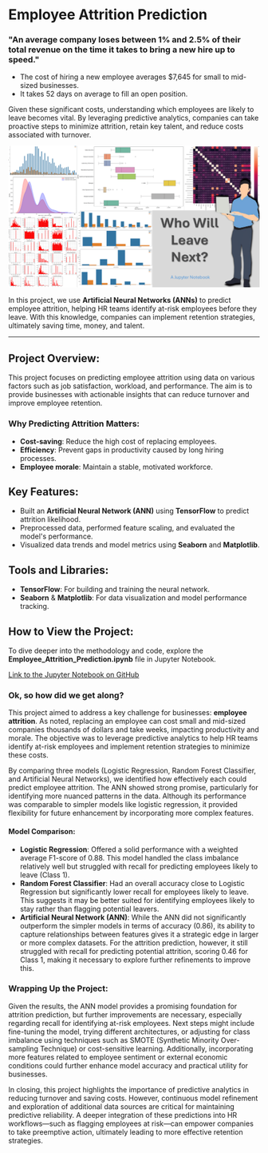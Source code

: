 # Employee Attrition Prediction

### "An average company loses between 1% and 2.5% of their total revenue on the time it takes to bring a new hire up to speed."

- The cost of hiring a new employee averages $7,645 for small to mid-sized businesses.
- It takes 52 days on average to fill an open position.

Given these significant costs, understanding which employees are likely to leave becomes vital. By leveraging predictive analytics, companies can take proactive steps to minimize attrition, retain key talent, and reduce costs associated with turnover.

![Project Thumbnail](attrition_thumbnail.png)

In this project, we use **Artificial Neural Networks (ANNs)** to predict employee attrition, helping HR teams identify at-risk employees before they leave. With this knowledge, companies can implement retention strategies, ultimately saving time, money, and talent.

---

## Project Overview:
This project focuses on predicting employee attrition using data on various factors such as job satisfaction, workload, and performance. The aim is to provide businesses with actionable insights that can reduce turnover and improve employee retention.

### Why Predicting Attrition Matters:
- **Cost-saving**: Reduce the high cost of replacing employees.
- **Efficiency**: Prevent gaps in productivity caused by long hiring processes.
- **Employee morale**: Maintain a stable, motivated workforce.

## Key Features:
- Built an **Artificial Neural Network (ANN)** using **TensorFlow** to predict attrition likelihood.
- Preprocessed data, performed feature scaling, and evaluated the model's performance.
- Visualized data trends and model metrics using **Seaborn** and **Matplotlib**.

## Tools and Libraries:
- **TensorFlow**: For building and training the neural network.
- **Seaborn** & **Matplotlib**: For data visualization and model performance tracking.

## How to View the Project:
To dive deeper into the methodology and code, explore the **Employee_Attrition_Prediction.ipynb** file in Jupyter Notebook.

[Link to the Jupyter Notebook on GitHub](https://github.com/idrismo45/Employee-Attrition-Prediction/blob/main/Employee_Attrition_Prediction.ipynb)

### Ok, so how did we get along?

This project aimed to address a key challenge for businesses: **employee attrition**. As noted, replacing an employee can cost small and mid-sized companies thousands of dollars and take weeks, impacting productivity and morale. The objective was to leverage predictive analytics to help HR teams identify at-risk employees and implement retention strategies to minimize these costs.

By comparing three models (Logistic Regression, Random Forest Classifier, and Artificial Neural Networks), we identified how effectively each could predict employee attrition. The ANN showed strong promise, particularly for identifying more nuanced patterns in the data. Although its performance was comparable to simpler models like logistic regression, it provided flexibility for future enhancement by incorporating more complex features.

#### Model Comparison:

- **Logistic Regression**: Offered a solid performance with a weighted average F1-score of 0.88. This model handled the class imbalance relatively well but struggled with recall for predicting employees likely to leave (Class 1). 
- **Random Forest Classifier**: Had an overall accuracy close to Logistic Regression but significantly lower recall for employees likely to leave. This suggests it may be better suited for identifying employees likely to stay rather than flagging potential leavers.
- **Artificial Neural Network (ANN)**: While the ANN did not significantly outperform the simpler models in terms of accuracy (0.86), its ability to capture relationships between features gives it a strategic edge in larger or more complex datasets. For the attrition prediction, however, it still struggled with recall for predicting potential attrition, scoring 0.46 for Class 1, making it necessary to explore further refinements to improve this.

### Wrapping Up the Project:

Given the results, the ANN model provides a promising foundation for attrition prediction, but further improvements are necessary, especially regarding recall for identifying at-risk employees. Next steps might include fine-tuning the model, trying different architectures, or adjusting for class imbalance using techniques such as SMOTE (Synthetic Minority Over-sampling Technique) or cost-sensitive learning. Additionally, incorporating more features related to employee sentiment or external economic conditions could further enhance model accuracy and practical utility for businesses.

In closing, this project highlights the importance of predictive analytics in reducing turnover and saving costs. However, continuous model refinement and exploration of additional data sources are critical for maintaining predictive reliability. A deeper integration of these predictions into HR workflows—such as flagging employees at risk—can empower companies to take preemptive action, ultimately leading to more effective retention strategies.
